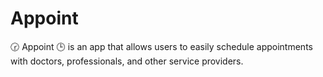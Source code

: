 # Appoint 

🕝 Appoint 🕒 is an app that allows users to easily schedule appointments with doctors, professionals, and other service providers. 

